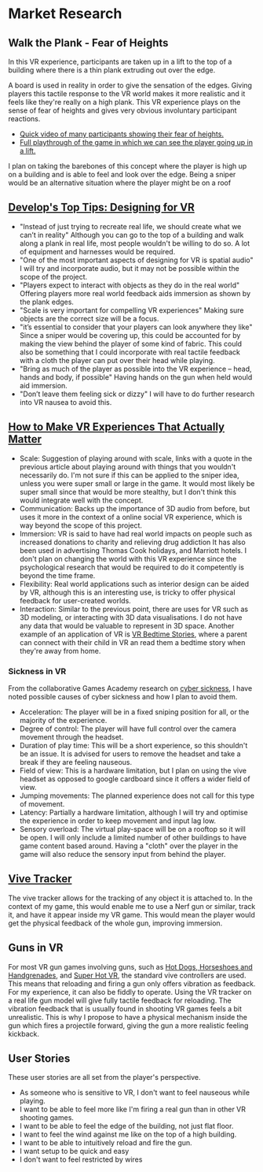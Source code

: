 # Market Research

## Walk the Plank - Fear of Heights
In this VR experience, participants are taken up in a lift to the top of a building where there is a thin plank extruding out over the edge.
<p>A board is used in reality in order to give the sensation of the edges.
Giving players this tactile response to the VR world makes it more realistic and it feels like they're really on a high plank.
This VR experience plays on the sense of fear of heights and gives very obvious involuntary participant reactions.</p>
<ul>
<li><a href = "https://www.youtube.com/watch?v=zhljsCx6Yiw">Quick video of many participants showing their fear of heights.</a></li>
<li><a href = "https://www.youtube.com/watch?v=zyNsoL-6JwI">Full playthrough of the game in which we can see the player going up in a lift.</a></li>
</ul>
<p>I plan on taking the barebones of this concept where the player is high up on a building and is able to feel and look over the edge. Being a sniper would be an alternative situation where the player might be on a roof</p>

## <a href = "http://www.develop-online.net/tutorials/develop-s-top-tips-designing-for-vr/0216407"> Develop's Top Tips: Designing for VR</a>
* "Instead of just trying to recreate real life, we should create what we can’t in reality"
Although you can go to the top of a building and walk along a plank in real life, most people wouldn't be willing to do so. A lot of equipment and harnesses would be required.
* "One of the most important aspects of designing for VR is spatial audio"
I will try and incorporate audio, but it may not be possible within the scope of the project.
* "Players expect to interact with objects as they do in the real world"
Offering players more real world feedback aids immersion as shown by the plank edges.
* "Scale is very important for compelling VR experiences"
Making sure objects are the correct size will be a focus.
* "it’s essential to consider that your players can look anywhere they like"
Since a sniper would be covering up, this could be accounted for by making the view behind the player of some kind of fabric. This could also be something that I could incorporate with real tactile feedback with a cloth the player can put over their head while playing.
* "Bring as much of the player as possible into the VR experience  – head, hands and body, if possible"
Having hands on the gun when held would aid immersion.
* "Don’t leave them feeling sick or dizzy"
I will have to do further research into VR nausea to avoid this.

## <a href = "https://singularityhub.com/2017/05/18/how-to-make-vr-experiences-that-actually-matter/">How to Make VR Experiences That Actually Matter</a>
* Scale: Suggestion of playing around with scale, links with a quote in the previous article about playing around with things that you wouldn't necessarily do. I'm not sure if this can be applied to the sniper idea, unless you were super small or large in the game. It would most likely be super small since that would be more stealthy, but I don't think this would integrate well with the concept.
* Communication: Backs up the importance of 3D audio from before, but uses it more in the context of a online social VR experience, which is way beyond the scope of this project.
* Immersion: VR is said to have had real world impacts on people such as increased donations to charity and relieving drug addiction It has also been used in advertising Thomas Cook holidays, and Marriott hotels. I don't plan on changing the world with this VR experience since the psychological research that would be required to do it competently is beyond the time frame.
* Flexibility: Real world applications such as interior design can be aided by VR, although this is an interesting use, is tricky to offer physical feedback for user-created worlds.
* Interaction: Similar to the previous point, there are uses for VR such as 3D modeling, or interacting with 3D data visualisations. I do not have any data that would be valuable to represent in 3D space. Another example of an application of VR is <a href = "https://www.unit9.com/project/samsung-bedtime-vr-stories/">VR Bedtime Stories</a>, where a parent can connect with their child in VR an read them a bedtime story when they're away from home.

### Sickness in VR
From the collaborative Games Academy research on <a href = "https://github.com/Falmouth-Games-Academy/ga-research-wiki/wiki/CyberSickness">cyber sickness</a>, I have noted possible causes of cyber sickness and how I plan to avoid them.
<ul>
  <li>Acceleration: The player will be in a fixed sniping position for all, or the majority of the experience.</li>
  <li>Degree of control: The player will have full control over the camera movement through the headset.</li>
  <li>Duration of play time: This will be a short experience, so this shouldn't be an issue. It is advised for users to remove the headset and take a break if they are feeling nauseous.</li>
  <li>Field of view: This is a hardware limitation, but I plan on using the vive headset as opposed to google cardboard since it offers a wider field of view.</li>
  <li>Jumping movements: The planned experience does not call for this type of movement.</li>
  <li>Latency: Partially a hardware limitation, although I will try and optimise the experience in order to keep movement and input lag low.</li>
  <li>Sensory overload: The virtual play-space will be on a rooftop so it will be open. I will only include a limited number of other buildings to have game content based around. Having a "cloth" over the player in the game will also reduce the sensory input from behind the player.</li>
</ul>

## <a href = "https://www.vive.com/uk/vive-tracker/">Vive Tracker</a>
The vive tracker allows for the tracking of any object it is attached to. In the context of my game, this would enable me to use a Nerf gun or similar, track it, and have it appear inside my VR game. This would mean the player would get the physical feedback of the whole gun, improving immersion.

## Guns in VR
For most VR gun games involving guns, such as <a href="http://store.steampowered.com/app/450540/Hot_Dogs_Horseshoes__Hand_Grenades/">Hot Dogs, Horseshoes and Handgrenades</a>, and <a href="http://store.steampowered.com/app/617830/SUPERHOT_VR/">Super Hot VR</a>, the standard vive controllers are used. This means that reloading and firing a gun only offers vibration as feedback. For my experience, it can also be fiddly to operate. Using the VR tracker on a real life gun model will give fully tactile feedback for reloading. The vibration feedback that is usually found in shooting VR games feels a bit unrealistic. This is why I propose to have a physical mechanism inside the gun which fires a projectile forward, giving the gun a more realistic feeling kickback.

## User Stories
These user stories are all set from the player's perspective.
* As someone who is sensitive to VR, I don't want to feel nauseous while playing.
* I want to be able to feel more like I'm firing a real gun than in other VR shooting games.
* I want to be able to feel the edge of the building, not just flat floor.
* I want to feel the wind against me like on the top of a high building.
* I want to be able to intuitively reload and fire the gun.
* I want setup to be quick and easy
* I don't want to feel restricted by wires

